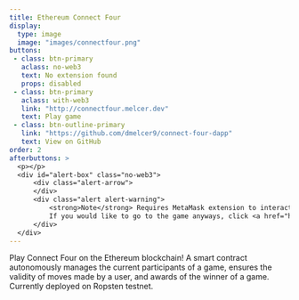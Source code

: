 ```yaml
---
title: Ethereum Connect Four
display:
  type: image
  image: "images/connectfour.png"
buttons:
 - class: btn-primary
   aclass: no-web3
   text: No extension found
   props: disabled
 - class: btn-primary
   aclass: with-web3
   link: "http://connectfour.melcer.dev"
   text: Play game
 - class: btn-outline-primary
   link: "https://github.com/dmelcer9/connect-four-dapp"
   text: View on GitHub
order: 2
afterbuttons: >
  <p></p>
  <div id="alert-box" class="no-web3">
      <div class="alert-arrow">
      </div>
      <div class="alert alert-warning">
          <strong>Note</strong> Requires MetaMask extension to interact with the application. 
          If you would like to go to the game anyways, click <a href="http://connectfour.melcer.dev">here</a>.
      </div>
  </div>
---
```



 Play Connect Four on the Ethereum blockchain! A smart contract autonomously manages the current participants of a game, ensures
the validity of moves made by a user, and awards of the winner of a game. Currently deployed
on Ropsten testnet.

